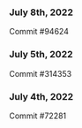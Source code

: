 ### July 8th, 2022

Commit #94624

### July 5th, 2022

Commit #314353


### July 4th, 2022

Commit #72281
